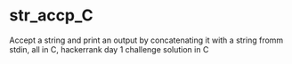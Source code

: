 # str_accp_C
Accept a string and print an output by concatenating it with a string fromm stdin, all in C, hackerrank day 1 challenge solution in C
